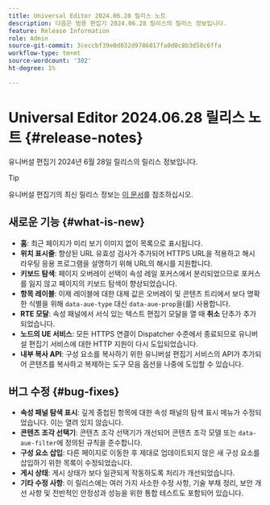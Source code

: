 ```yaml
---
title: Universal Editor 2024.06.28 릴리스 노트
description: 다음은 범용 편집기 2024.06.28 릴리스의 릴리스 정보입니다.
feature: Release Information
role: Admin
source-git-commit: 3ceccbf39e0d032d9786017fa0d0c8b3d58c6ffa
workflow-type: tm+mt
source-wordcount: '302'
ht-degree: 1%

---
```



# Universal Editor 2024.06.28 릴리스 노트 {#release-notes}

유니버설 편집기 2024년 6월 28일 릴리스의 릴리스 정보입니다.

>[!TIP]
>
>유니버설 편집기의 최신 릴리스 정보는 [이 문서](/help/release-notes/universal-editor/current.md)를 참조하십시오.

## 새로운 기능 {#what-is-new}

* **홈**: 최근 페이지가 미리 보기 이미지 없이 목록으로 표시됩니다.
* **위치 표시줄**: 향상된 URL 유효성 검사가 추가되어 HTTPS URL을 적용하고 해시 라우팅 응용 프로그램을 설명하기 위해 URL의 해시를 지원합니다.
* **키보드 탐색**: 페이지 오버레이 선택이 속성 레일 포커스에서 분리되었으므로 포커스를 잃지 않고 페이지의 키보드 탐색이 향상되었습니다.
* **항목 레이블**: 이제 레이블에 대한 대체 값은 오버레이 및 콘텐츠 트리에서 보다 명확한 식별을 위해 `data-aue-type` 대신 `data-aue-prop`을(를) 사용합니다.
* **RTE 모달**: 속성 패널에서 서식 있는 텍스트 편집기 모달을 열 때 **취소** 단추가 추가되었습니다.
* **노드의 UE 서비스**: 모든 HTTPS 연결이 Dispatcher 수준에서 종료되므로 유니버설 편집기 서비스에 대한 HTTP 지원이 다시 도입되었습니다.
* **내부 복사 API**: 구성 요소를 복사하기 위한 유니버설 편집기 서비스의 API가 추가되어 콘텐츠를 복사하고 복제하는 도구 모음 옵션을 나중에 도입할 수 있습니다.

## 버그 수정 {#bug-fixes}

* **속성 패널 탐색 표시**: 깊게 중첩된 항목에 대한 속성 패널의 탐색 표시 메뉴가 수정되었습니다. 이는 열려 있지 않습니다.
* **콘텐츠 조각 선택기**: 콘텐츠 조각 선택기가 개선되어 콘텐츠 조각 모델 또는 `data-aue-filter`에 정의된 규칙을 준수합니다.
* **구성 요소 삽입**: 다른 페이지로 이동한 후 제대로 업데이트되지 않은 새 구성 요소를 삽입하기 위한 목록이 수정되었습니다.
* **게시 상태**: 게시 상태가 보다 일관되게 작동하도록 처리가 개선되었습니다.
* **기타 수정 사항**: 이 릴리스에는 여러 가지 사소한 수정 사항, 기술 부채 정리, 보안 개선 사항 및 전반적인 안정성과 성능을 위한 통합 테스트도 포함되어 있습니다.
